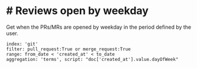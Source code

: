 # \# Reviews open by weekday

Get when the PRs/MRs are opened by weekday in the period defined by the user.

```
index: 'git'
filter: pull_request:True or merge_request:True
range: from_date < 'created_at' < to_date
aggregation: 'terms', script: "doc['created_at'].value.dayOfWeek"
```

